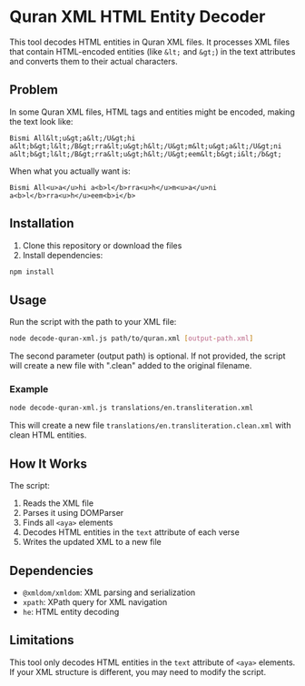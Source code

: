 # Quran XML HTML Entity Decoder

This tool decodes HTML entities in Quran XML files. It processes XML files that contain HTML-encoded entities (like `&lt;` and `&gt;`) in the text attributes and converts them to their actual characters.

## Problem

In some Quran XML files, HTML tags and entities might be encoded, making the text look like:

```
Bismi All&lt;u&gt;a&lt;/U&gt;hi a&lt;b&gt;l&lt;/B&gt;rra&lt;u&gt;h&lt;/U&gt;m&lt;u&gt;a&lt;/U&gt;ni a&lt;b&gt;l&lt;/B&gt;rra&lt;u&gt;h&lt;/U&gt;eem&lt;b&gt;i&lt;/b&gt;
```

When what you actually want is:

```
Bismi All<u>a</u>hi a<b>l</b>rra<u>h</u>m<u>a</u>ni a<b>l</b>rra<u>h</u>eem<b>i</b>
```

## Installation

1. Clone this repository or download the files
2. Install dependencies:

```bash
npm install
```

## Usage

Run the script with the path to your XML file:

```bash
node decode-quran-xml.js path/to/quran.xml [output-path.xml]
```

The second parameter (output path) is optional. If not provided, the script will create a new file with ".clean" added to the original filename.

### Example

```bash
node decode-quran-xml.js translations/en.transliteration.xml
```

This will create a new file `translations/en.transliteration.clean.xml` with clean HTML entities.

## How It Works

The script:

1. Reads the XML file
2. Parses it using DOMParser
3. Finds all `<aya>` elements
4. Decodes HTML entities in the `text` attribute of each verse
5. Writes the updated XML to a new file

## Dependencies

- `@xmldom/xmldom`: XML parsing and serialization
- `xpath`: XPath query for XML navigation
- `he`: HTML entity decoding

## Limitations

This tool only decodes HTML entities in the `text` attribute of `<aya>` elements. If your XML structure is different, you may need to modify the script.
